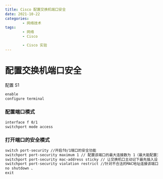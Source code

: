 ```yaml
---
title: Cisco 配置交换机端口安全
date: 2021-10-22
categories:
        - 网络技术
tags:
        - 网络
        - Cisco

        - Cisco 实验
---
```


# 配置交换机端口安全

配置 S1

```txt
enable
configure terminal
```

### 配置端口模式

```txt
interface f 0/1
switchport mode access
```

### 打开端口的安全模式

```txt
switch port-security //开启f0/1端口的安全功能
switchport port-security maximum 1 // 配置该端口的最大连接数为 1（最大能配置为128 switch）
switchport port-security mac-address sticky // 让交换机口主动记下最先插入设备的 MAC 地址。
switchport port-security violation restrict //针对不合法的MAC地址连接该端口，配置端口的处理模式为：（protect[丢弃数据包，不发警告] | restrict[丢弃数据包，在 console 发警告] | shutdown[关]）
no shutdown 、
exit
```
